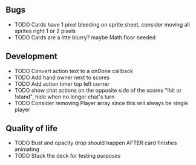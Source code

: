 ## Bugs

- TODO Cards have 1 pixel bleeding on sprite sheet, consider moving all sprites right 1 or 2 pixels
- TODO Cards are a litte blurry? maybe Math.floor needed

## Development

- TODO Convert action text to a onDone callback
- TODO Add hand owner next to scores
- TODO Add action timer top left corner
- TODO show chat actions on the opposite side of the scores "!hit or !stand", hide when no longer chat's turn
- TODO Consider removing Player array since this will always be single player

## Quality of life

- TODO Bust and opacity drop should happen AFTER card finishes animating
- TODO Stack the deck for testing purposes

